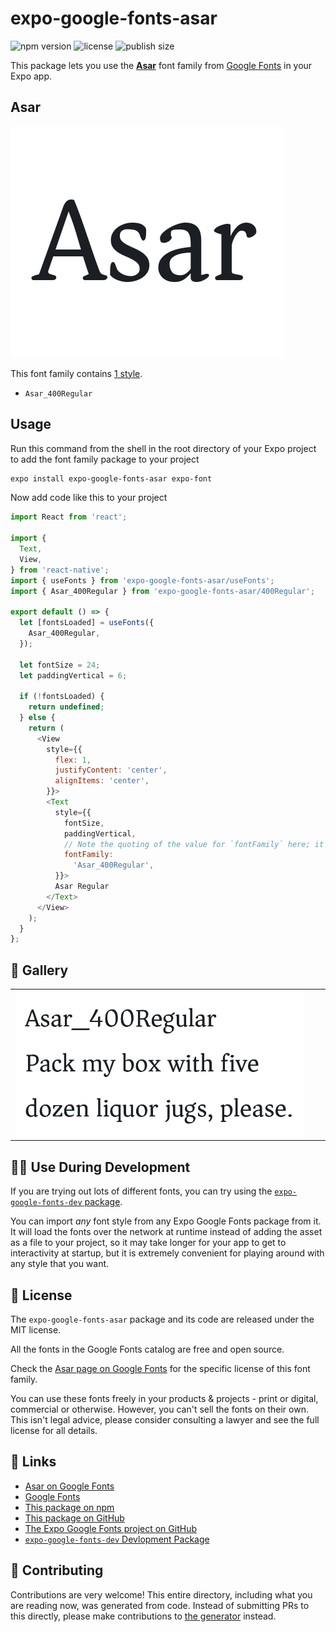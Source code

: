 # expo-google-fonts-asar

![npm version](https://flat.badgen.net/npm/v/expo-google-fonts-asar)
![license](https://flat.badgen.net/github/license/expo/google-fonts)
![publish size](https://flat.badgen.net/packagephobia/install/expo-google-fonts-asar)

This package lets you use the [**Asar**](https://fonts.google.com/specimen/Asar) font family from [Google Fonts](https://fonts.google.com/) in your Expo app.

## Asar

![Asar](./font-family.png)

This font family contains [1 style](#-gallery).

- `Asar_400Regular`

## Usage

Run this command from the shell in the root directory of your Expo project to add the font family package to your project
```sh
expo install expo-google-fonts-asar expo-font
```

Now add code like this to your project
```js
import React from 'react';

import {
  Text,
  View,
} from 'react-native';
import { useFonts } from 'expo-google-fonts-asar/useFonts';
import { Asar_400Regular } from 'expo-google-fonts-asar/400Regular';

export default () => {
  let [fontsLoaded] = useFonts({
    Asar_400Regular,
  });

  let fontSize = 24;
  let paddingVertical = 6;

  if (!fontsLoaded) {
    return undefined;
  } else {
    return (
      <View
        style={{
          flex: 1,
          justifyContent: 'center',
          alignItems: 'center',
        }}>
        <Text
          style={{
            fontSize,
            paddingVertical,
            // Note the quoting of the value for `fontFamily` here; it expects a string!
            fontFamily:
              'Asar_400Regular',
          }}>
          Asar Regular
        </Text>
      </View>
    );
  }
};

```

## 🔡 Gallery


||||
|-|-|-|
|![Asar_400Regular](.//400Regular/Asar_400Regular.ttf.png)||||


## 👩‍💻 Use During Development

If you are trying out lots of different fonts, you can try using the [`expo-google-fonts-dev` package](https://github.com/freeboub/google-fonts/tree/master/font-packages/dev#readme).

You can import *any* font style from any Expo Google Fonts package from it. It will load the fonts
over the network at runtime instead of adding the asset as a file to your project, so it may take longer
for your app to get to interactivity at startup, but it is extremely convenient
for playing around with any style that you want.

## 📖 License

The `expo-google-fonts-asar` package and its code are released under the MIT license.

All the fonts in the Google Fonts catalog are free and open source.

Check the [Asar page on Google Fonts](https://fonts.google.com/specimen/Asar) for the specific license of this font family.

You can use these fonts freely in your products & projects - print or digital, commercial or otherwise. However, you can't sell the fonts on their own. This isn't legal advice, please consider consulting a lawyer and see the full license for all details.

## 🔗 Links

- [Asar on Google Fonts](https://fonts.google.com/specimen/Asar)
- [Google Fonts](https://fonts.google.com/)
- [This package on npm](https://www.npmjs.com/package/expo-google-fonts-asar)
- [This package on GitHub](https://github.com/freeboub/google-fonts/tree/master/font-packages/asar)
- [The Expo Google Fonts project on GitHub](https://github.com/freeboub/google-fonts)
- [`expo-google-fonts-dev` Devlopment Package](https://github.com/freeboub/google-fonts/tree/master/font-packages/dev)

## 🤝 Contributing

Contributions are very welcome! This entire directory, including what you are reading now, was generated from code. Instead of submitting PRs to this directly, please make contributions to [the generator](https://github.com/freeboub/google-fonts/tree/master/packages/generator) instead.
